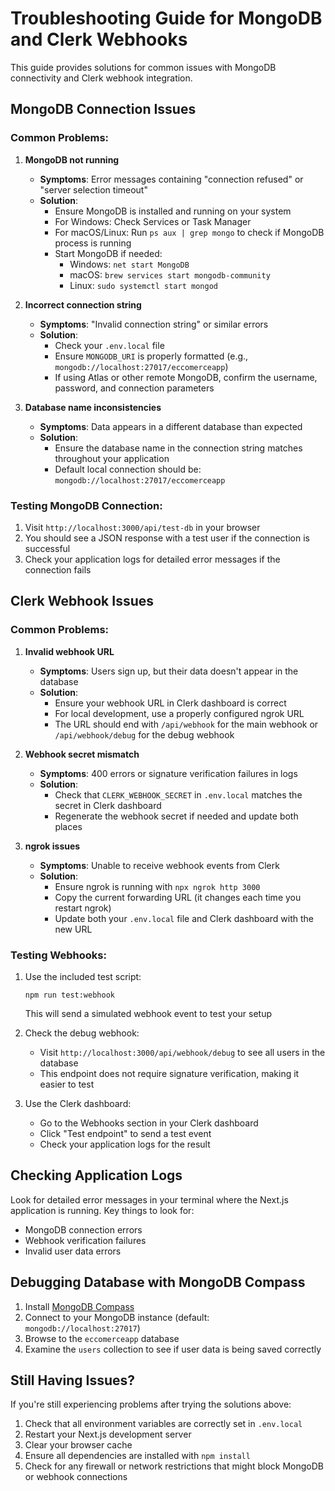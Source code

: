 # Troubleshooting Guide for MongoDB and Clerk Webhooks

This guide provides solutions for common issues with MongoDB connectivity and Clerk webhook integration.

## MongoDB Connection Issues

### Common Problems:

1. **MongoDB not running**
   - **Symptoms**: Error messages containing "connection refused" or "server selection timeout"
   - **Solution**: 
     - Ensure MongoDB is installed and running on your system
     - For Windows: Check Services or Task Manager
     - For macOS/Linux: Run `ps aux | grep mongo` to check if MongoDB process is running
     - Start MongoDB if needed:
       - Windows: `net start MongoDB`
       - macOS: `brew services start mongodb-community`
       - Linux: `sudo systemctl start mongod`

2. **Incorrect connection string**
   - **Symptoms**: "Invalid connection string" or similar errors
   - **Solution**:
     - Check your `.env.local` file
     - Ensure `MONGODB_URI` is properly formatted (e.g., `mongodb://localhost:27017/eccomerceapp`)
     - If using Atlas or other remote MongoDB, confirm the username, password, and connection parameters

3. **Database name inconsistencies**
   - **Symptoms**: Data appears in a different database than expected
   - **Solution**:
     - Ensure the database name in the connection string matches throughout your application
     - Default local connection should be: `mongodb://localhost:27017/eccomerceapp`

### Testing MongoDB Connection:

1. Visit `http://localhost:3000/api/test-db` in your browser
2. You should see a JSON response with a test user if the connection is successful
3. Check your application logs for detailed error messages if the connection fails

## Clerk Webhook Issues

### Common Problems:

1. **Invalid webhook URL**
   - **Symptoms**: Users sign up, but their data doesn't appear in the database
   - **Solution**:
     - Ensure your webhook URL in Clerk dashboard is correct
     - For local development, use a properly configured ngrok URL
     - The URL should end with `/api/webhook` for the main webhook or `/api/webhook/debug` for the debug webhook

2. **Webhook secret mismatch**
   - **Symptoms**: 400 errors or signature verification failures in logs
   - **Solution**:
     - Check that `CLERK_WEBHOOK_SECRET` in `.env.local` matches the secret in Clerk dashboard
     - Regenerate the webhook secret if needed and update both places

3. **ngrok issues**
   - **Symptoms**: Unable to receive webhook events from Clerk
   - **Solution**:
     - Ensure ngrok is running with `npx ngrok http 3000`
     - Copy the current forwarding URL (it changes each time you restart ngrok)
     - Update both your `.env.local` file and Clerk dashboard with the new URL

### Testing Webhooks:

1. Use the included test script:
   ```
   npm run test:webhook
   ```
   This will send a simulated webhook event to test your setup

2. Check the debug webhook:
   - Visit `http://localhost:3000/api/webhook/debug` to see all users in the database
   - This endpoint does not require signature verification, making it easier to test

3. Use the Clerk dashboard:
   - Go to the Webhooks section in your Clerk dashboard
   - Click "Test endpoint" to send a test event
   - Check your application logs for the result

## Checking Application Logs

Look for detailed error messages in your terminal where the Next.js application is running. Key things to look for:

- MongoDB connection errors
- Webhook verification failures
- Invalid user data errors

## Debugging Database with MongoDB Compass

1. Install [MongoDB Compass](https://www.mongodb.com/products/compass)
2. Connect to your MongoDB instance (default: `mongodb://localhost:27017`)
3. Browse to the `eccomerceapp` database
4. Examine the `users` collection to see if user data is being saved correctly

## Still Having Issues?

If you're still experiencing problems after trying the solutions above:

1. Check that all environment variables are correctly set in `.env.local`
2. Restart your Next.js development server
3. Clear your browser cache
4. Ensure all dependencies are installed with `npm install`
5. Check for any firewall or network restrictions that might block MongoDB or webhook connections 